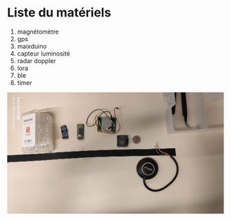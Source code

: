 # Liste du matériels

1. magnétomètre
2. gps
3. maixduino
4. capteur luminosité
5. radar doppler
6. lora
7. ble
8. timer 

![Matériels](Images/IMG_20211201_124125.jpg "Matériels")